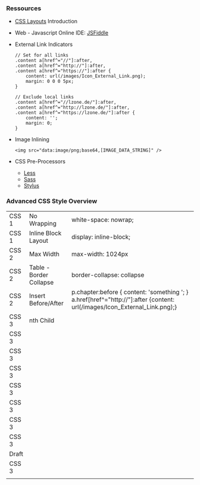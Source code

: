 ### Ressources

-   [CSS Layouts](http://learnlayout.com/) Introduction
-   Web - Javascript Online IDE: [JSFiddle](http://jsfiddle.net/)
-   External Link Indicators

        // Set for all links
        .content a[href^="//"]:after, 
        .content a[href^="http://"]:after, 
        .content a[href^="https://"]:after {
            content: url(/images/Icon_External_Link.png);
            margin: 0 0 0 5px;
        }

        // Exclude local links
        .content a[href^="//lzone.de/"]:after, 
        .content a[href^="http://lzone.de/"]:after, 
        .content a[href^="https://lzone.de/"]:after {
            content: '';
            margin: 0;
        }

-   Image Inlining

        <img src="data:image/png;base64,[IMAGE_DATA_STRING]" />

-   CSS Pre-Processors
    -   [Less](http://lesscss.org/)
    -   [Sass](http://sass-lang.com/)
    -   [Stylus](https://learnboost.github.io/stylus/)

### Advanced CSS Style Overview

|       |                         |                                                                                                                               |
|-------|-------------------------|-------------------------------------------------------------------------------------------------------------------------------|
| CSS 1 | No Wrapping             | white-space: nowrap;                                                                                                          |
| CSS 1 | Inline Block Layout     | display: inline-block;                                                                                                        |
| CSS 2 | Max Width               | max-width: 1024px                                                                                                             |
| CSS 2 | Table - Border Collapse | border-collapse: collapse                                                                                                     |
| CSS 2 | Insert Before/After     |  p.chapter:before { content: 'something '; }  a.href[href^="http://"]:after {content: url(/images/Icon_External_Link.png);}   |
| CSS 3 | nth Child               |                                                                                                                               |
| CSS 3 |                         |                                                                                                                               |
| CSS 3 |                         |                                                                                                                               |
| CSS 3 |                         |                                                                                                                               |
| CSS 3 |                         |                                                                                                                               |
| CSS 3 |                         |                                                                                                                               |
| CSS 3 |                         |                                                                                                                               |
| CSS 3 |                         |                                                                                                                               |
| Draft |                         |                                                                                                                               |
| CSS 3 |                         |                                                                                                                               |
|       |                         |                                                                                                                               |